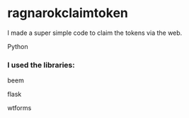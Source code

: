 # ragnarokclaimtoken


I made a super simple code to claim the tokens via the web.

Python

### I used the libraries:

beem
<p>
flask
<p>
wtforms
